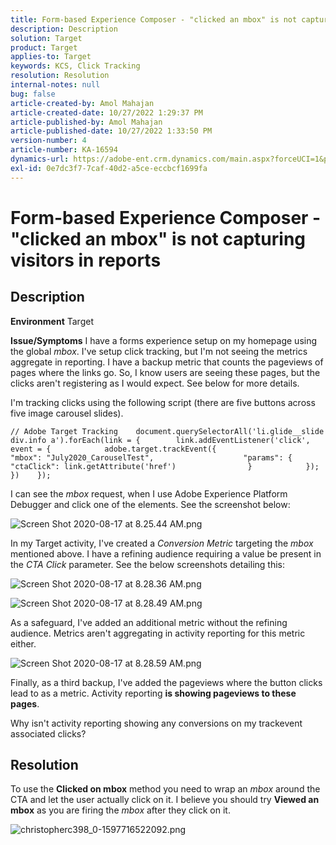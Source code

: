 ```yaml
---
title: Form-based Experience Composer - "clicked an mbox" is not capturing visitors in reports
description: Description
solution: Target
product: Target
applies-to: Target
keywords: KCS, Click Tracking
resolution: Resolution
internal-notes: null
bug: false
article-created-by: Amol Mahajan
article-created-date: 10/27/2022 1:29:37 PM
article-published-by: Amol Mahajan
article-published-date: 10/27/2022 1:33:50 PM
version-number: 4
article-number: KA-16594
dynamics-url: https://adobe-ent.crm.dynamics.com/main.aspx?forceUCI=1&pagetype=entityrecord&etn=knowledgearticle&id=0fb16a66-fb55-ed11-bba2-6045bd006793
exl-id: 0e7dc3f7-7caf-40d2-a5ce-eccbcf1699fa
---
```

# Form-based Experience Composer - "clicked an mbox" is not capturing visitors in reports

## Description

<b>Environment</b>
Target


<b>Issue/Symptoms</b>
I have a forms experience setup on my homepage using the global *mbox*. I've setup click tracking, but I'm not seeing the metrics aggregate in reporting. I have a backup metric that counts the pageviews of pages where the links go. So, I know users are seeing these pages, but the clicks aren't registering as I would expect. See below for more details.



I'm tracking clicks using the following script (there are five buttons across five image carousel slides).




```
// Adobe Target Tracking    document.querySelectorAll('li.glide__slide div.info a').forEach(link = {        link.addEventListener('click', event = {            adobe.target.trackEvent({                    "mbox": "July2020_CarouselTest",                    "params": {                    "ctaClick": link.getAttribute('href')                }            });        })    });
```




I can see the *mbox* request, when I use Adobe Experience Platform Debugger and click one of the elements. See the screenshot below:



![Screen Shot 2020-08-17 at 8.25.44 AM.png](https://experienceleaguecommunities.adobe.com/t5/image/serverpage/image-id/26222i8EFBFA8432501D9E/image-size/medium?v=1.0&amp;px=400 "Screen Shot 2020-08-17 at 8.25.44 AM.png")



In my Target activity, I've created a *Conversion Metric* targeting the *mbox* mentioned above. I have a refining audience requiring a value be present in the *CTA Click* parameter. See the below screenshots detailing this:



![Screen Shot 2020-08-17 at 8.28.36 AM.png](https://experienceleaguecommunities.adobe.com/t5/image/serverpage/image-id/26225i9E8B86819537BB25/image-size/medium?v=1.0&amp;px=400 "Screen Shot 2020-08-17 at 8.28.36 AM.png")

![Screen Shot 2020-08-17 at 8.28.49 AM.png](https://experienceleaguecommunities.adobe.com/t5/image/serverpage/image-id/26223i6D9AAA0A81236A58/image-size/medium?v=1.0&amp;px=400 "Screen Shot 2020-08-17 at 8.28.49 AM.png")



As a safeguard, I've added an additional metric without the refining audience. Metrics aren't aggregating in activity reporting for this metric either.



![Screen Shot 2020-08-17 at 8.28.59 AM.png](https://experienceleaguecommunities.adobe.com/t5/image/serverpage/image-id/26224iFF036B11B2E932FC/image-size/medium?v=1.0&amp;px=400 "Screen Shot 2020-08-17 at 8.28.59 AM.png")



Finally, as a third backup, I've added the pageviews where the button clicks lead to as a metric. Activity reporting <b>is showing pageviews to these pages</b>.



Why isn't activity reporting showing any conversions on my trackevent associated clicks?


## Resolution


To use the <b>Clicked on mbox</b> method you need to wrap an *mbox* around the CTA and let the user actually click on it. I believe you should try <b>Viewed an mbox</b> as you are firing the *mbox* after they click on it.



![christopherc398_0-1597716522092.png](https://experienceleaguecommunities.adobe.com/t5/image/serverpage/image-id/26237i01409F8DF7D2F948/image-size/medium?v=1.0&amp;px=400)
